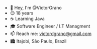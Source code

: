 - 👋 Hey, I'm @VictorGrano
- 😉 18 years
- ☕ Learning Java
- 🎓 Software Engineer / I.T Managment
- 📫 Reach me: victordgrano@gmail.com
- 🏙  Itajobi, São Paulo, Brazil
<!---
VictorGrano/VictorGrano is a ✨ special ✨ repository because its `README.md` (this file) appears on your GitHub profile.
You can click the Preview link to take a look at your changes.
--->
